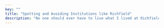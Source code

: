```yaml
---
key: ""
title: "Spotting and Avoiding Institutions like Richfield"
description: "No one should ever have to live what I lived at Richfield. Come gather tips on how to avoid a Richfield. And if you're a school, learn how NOT to be a Richfield."
---
```

